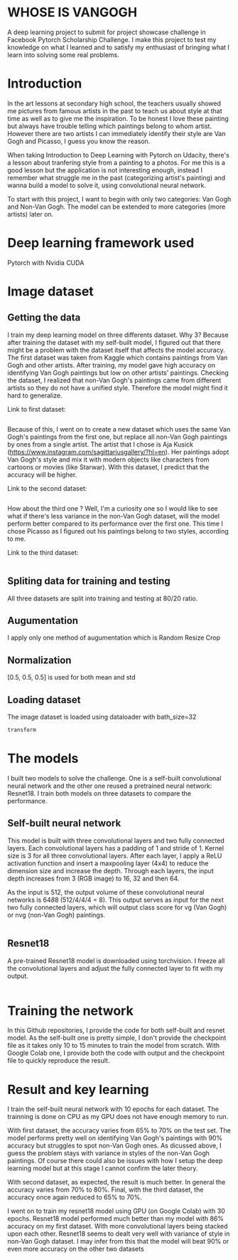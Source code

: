 # WHOSE IS VANGOGH
A deep learning project to submit for project showcase challenge in Facebook Pytorch Scholarship Challenge. I make this project to test my knowledge on what I learned and to satisfy my enthusiast of bringing what I learn into solving some real problems.

# Introduction
In the art lessons at secondary high school, the teachers usually showed me pictures from famous artists in the past to teach us about style at that time as well as to give me the inspiration. To be honest I love these painting but always have trouble telling which paintings belong to whom artist. However there are two artists I can immediately identify their style are Van Gogh and Picasso, I guess you know the reason.

When taking Introduction to Deep Learning with Pytorch on Udacity, there's a lesson about tranfering style from a painting to a photos. For me this is a good lesson but the application is not interesting enough, instead I remember what struggle me in the past (categorizing artist's painting) and wanna build a model to solve it, using convolutional neural network.

To start with this project, I want to begin with only two categories: Van Gogh and Non-Van Gogh. The model can be extended to more categories (more artists) later on.

# Deep learning framework used
Pytorch with Nvidia CUDA

# Image dataset
## Getting the data

I train my deep learning model on three differents dataset. Why 3? Because after training the dataset with my self-built model, I figured out that there might be a problem with the dataset itself that affects the model accuracy. The first dataset was taken from Kaggle which contains paintings from Van Gogh and other artists. After training, my model gave high accuracy on identifying Van Gogh paintings but low on other artists' paintings. Checking the dataset, I realized that non-Van Gogh's paintings came from different artists so they do not have a unified style. Therefore the model might find it hard to generalize.

Link to first dataset:
```sh

```

Because of this, I went on to create a new dataset which uses the same Van Gogh's paintings from the first one, but replace all non-Van Gogh paintings by ones from a single artist. The artist that I chose is Aja Kusick (https://www.instagram.com/sagittariusgallery/?hl=en). Her paintings adopt Van Gogh's style and mix it with modern objects like characters from cartoons or movies (like Starwar). With this dataset, I predict that the accuracy will be higher.

Link to the second dataset:
```sh

```

How about the third one ? Well, I'm a curiosity one so I would like to see what if there's less variance in the non-Van Gogh dataset, will the model perform better compared to its performance over the first one. This time I chose Picasso as I figured out his paintings belong to two styles, according to me. 

Link to the third dataset:
```sh

```

## Spliting data for training and testing
All three datasets are split into training and testing at 80/20 ratio.

## Augumentation
I apply only one method of augumentation which is Random Resize Crop

## Normalization
[0.5, 0.5, 0.5] is used for both mean and std

## Loading dataset
The image dataset is loaded using dataloader with bath_size=32

```python
transform
```

# The models
I built two models to solve the challenge. One is a self-built convolutional neural network and the other one reused a pretrained neural network: Resnet18. I train both models on three datasets to compare the performance.

## Self-built neural network
This model is built with three convolutional layers and two fully connected layers. Each convolutional layers has a padding of 1 and stride of 1. Kernel size is 3 for all three convolutional layers. After each layer, I apply a ReLU activation function and insert a maxpooling layer (4x4) to reduce the dimension size and increase the depth. Through each layers, the input depth increases from 3 (RGB image) to 16, 32 and then 64.

As the input is 512, the output volume of these convolutional neural networks is 64*8*8 (512/4/4/4 = 8). This output serves as input for the next two fully connected layers, which will output class score for vg (Van Gogh) or nvg (non-Van Gogh) paintings. 

```python
```

## Resnet18
A pre-trained Resnet18 model is downloaded using torchvision. I freeze all the convolutional layers and adjust the fully connected layer to fit with my output.

```python
```

# Training the network
In this Github repositories, I provide the code for both self-built and resnet model. As the self-built one is pretty simple, I don't provide the checkpoint file as it takes only 10 to 15 minutes to train the model from scratch. With Google Colab one, I provide both the code with output and the checkpoint file to quickly reproduce the result.

# Result and key learning
I train the self-built neural network with 10 epochs for each dataset. The trainning is done on CPU as my GPU does not have enough memory to run. 

With first dataset, the accuracy varies from 65% to 70% on the test set. The model performs pretty well on identifying Van Gogh's paintings with 90% accuracy but struggles to spot non-Van Gogh ones. As dicussed above, I guess the problem stays with variance in styles of the non-Van Gogh paintings. Of course there could also be issues with how I setup the deep learning model but at this stage I cannot confirm the later theory. 

With second dataset, as expected, the result is much better. In general the accuracy varies from 70% to 80%. Final, with the third dataset, the accuracy once again reduced to 65% to 70%.

I went on to train my resnet18 model using GPU (on Google Colab) with 30 epochs. Resnet18 model performed much better than my model with 
86% accuracy on my first dataset. With more convolutional layers being stacked upon each other. Resnet18 seems to dealt very well with variance of style in non-Van Gogh dataset. I may infer from this that the model will beat 90% or even more accuracy on the other two datasets


